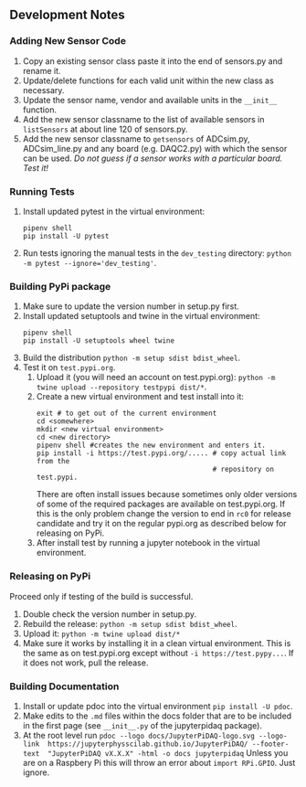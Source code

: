 ## Development Notes

### Adding New Sensor Code

1. Copy an existing sensor class paste it into the end of
sensors.py and rename it.
2. Update/delete functions for each valid unit within the new
class as necessary.
3. Update the sensor name, vendor and available units in the
`__init__` function.
4. Add the new sensor classname to the list of available sensors
in `listSensors` at about line 120 of sensors.py.
5. Add the new sensor classname to `getsensors` of ADCsim.py,
ADCsim_line.py and any board (e.g. DAQC2.py) with which the sensor
can be used. *Do not guess if a sensor works with a particular
board. Test it!*

### Running Tests

1. Install updated pytest in the virtual environment:
   ```
   pipenv shell
   pip install -U pytest
   ```
1. Run tests ignoring the manual tests in the `dev_testing` directory:
   `python -m pytest --ignore='dev_testing'`.
   
### Building PyPi package

1. Make sure to update the version number in setup.py first.
1. Install updated  setuptools and twine in the virtual environment:
   ```
   pipenv shell
   pip install -U setuptools wheel twine
   ```
1. Build the distribution `python -m setup sdist bdist_wheel`.
1. Test it on `test.pypi.org`.
    1. Upload it (you will need an account on test.pypi.org):
       `python -m twine upload --repository testpypi dist/*`.
    1. Create a new virtual environment and test install into it:
        ```
        exit # to get out of the current environment
        cd <somewhere>
        mkdir <new virtual environment>
        cd <new directory>
        pipenv shell #creates the new environment and enters it.
        pip install -i https://test.pypi.org/..... # copy actual link from the
                                                   # repository on test.pypi.
        ```
       There are often install issues because sometimes only older versions of
       some of the required packages are available on test.pypi.org. If this
       is the only problem change the version to end in `rc0` for release
       candidate and try it on the regular pypi.org as described below for
       releasing on PyPi.
    1. After install test by running a jupyter notebook in the virtual 
       environment.

### Releasing on PyPi

Proceed only if testing of the build is successful.

1. Double check the version number in setup.py.
2. Rebuild the release: `python -m setup sdist bdist_wheel`.
3. Upload it: `python -m twine upload dist/*`
4. Make sure it works by installing it in a clean virtual environment. This
   is the same as on test.pypi.org except without `-i https://test.pypy...`. If
   it does not work, pull the release.

### Building Documentation

1. Install or update pdoc into the virtual environment `pip install -U pdoc`.
2. Make edits to the `.md` files within the docs folder that are to be 
   included in the first page (see `__init__.py` of the jupyterpidaq package).
3. At the root level run `pdoc --logo docs/JupyterPiDAQ-logo.svg --logo-link 
   https://jupyterphysscilab.github.io/JupyterPiDAQ/ --footer-text 
   "JupyterPiDAQ vX.X.X" -html -o docs jupyterpidaq` Unless you are on a 
   Raspbery Pi this will throw an error about `import RPi.GPIO`. Just ignore.